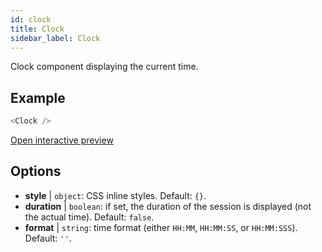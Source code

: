 ```yaml
---
id: clock
title: Clock
sidebar_label: Clock
---
```


Clock component displaying the current time.

## Example

```js
<Clock />
```

[Open interactive preview](https://isle.heinz.cmu.edu/components/clock/)

## Options

* __style__ | `object`: CSS inline styles. Default: `{}`.
* __duration__ | `boolean`: if set, the duration of the session is displayed (not the actual time). Default: `false`.
* __format__ | `string`: time format (either `HH:MM`, `HH:MM:SS`, or `HH:MM:SSS`). Default: `''`.
